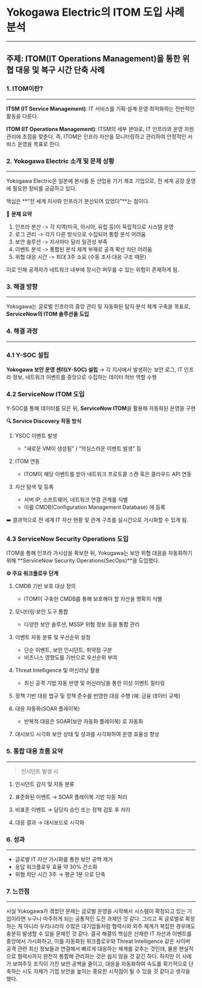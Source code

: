 # Yokogawa Electric의 ITOM 도입 사례 분석
---
## 주제: ITOM(IT Operations Management)을 통한 위협 대응 및 복구 시간 단축 사례

### 1. ITOM이란?
---

**ITSM (IT Service Management)**:
IT 서비스를 기획·설계·운영·최적화하는 전반적인 활동을 다룬다.

**ITOM (IT Operations Management)**:
ITSM의 세부 분야로, IT 인프라와 운영 자원 관리에 초점을 맞춘다.
즉, ITOM은 인프라 자산을 모니터링하고 관리하여 안정적인 서비스 운영을 목표로 한다.


### 2. Yokogawa Electric 소개 및 문제 상황
---

Yokogawa Electric은 일본에 본사를 둔 산업용 기기 제조 기업으로,
전 세계 공장 운영에 필요한 장비를 공급하고 있다.

핵심은 **“전 세계 지사와 인프라가 분산되어 있었다”**는 점이다.

📍 **문제 요약**

1. 인프라 분산 ->	각 지역(미국, 아시아, 유럽 등)이 독립적으로 시스템 운영
2. 로그 관리 ->	각기 다른 방식으로 수집되어 통합 분석 어려움
3. 보안 솔루션 -> 지사마다 달라 일관성 부족
4. 이벤트 분석	-> 통합된 분석 체계 부재로 공격 확산 차단 어려움
5. 위협 대응 시간	-> 최대 3주 소요 (수동 조사·대응 구조 때문)

이로 인해 공격자가 네트워크 내부에 장시간 머무를 수 있는 위험이 존재하게 됨.

### 3. 해결 방향
---

Yokogawa는 글로벌 인프라의 중앙 관리 및 자동화된 탐지·분석 체계 구축을 목표로, 
**ServiceNow의 ITOM 솔루션을 도입**


### 4. 해결 과정
---
### 4.1 Y-SOC 설립

**Yokogawa 보안 운영 센터(Y-SOC) 설립**
→ 각 지사에서 발생하는 보안 로그, IT 인프라 정보, 네트워크 이벤트를
중앙으로 수집하는 데이터 허브 역할 수행

### 4.2 ServiceNow ITOM 도입

Y-SOC를 통해 데이터를 모은 뒤, **ServiceNow ITOM**을 활용해 자동화된 운영을 구현

**🔍 Service Discovery 작동 방식**

1. YSOC 이벤트 발생
	- “새로운 VM이 생성됨” / “의심스러운 이벤트 발생” 등

2. ITOM 연동
	- ITOM이 해당 이벤트를 받아 네트워크 프로토콜 스캔 혹은 클라우드 API 연동

3. 자산 탐색 및 등록
	- 서버 IP, 소프트웨어, 네트워크 연결 관계를 식별
	- 이를 CMDB(Configuration Management Database) 에 등록

➡️ 결과적으로 전 세계 IT 자산 현황 및 관계 구조를 실시간으로 가시화할 수 있게 됨.

### 4.3 ServiceNow Security Operations 도입

ITOM을 통해 인프라 가시성을 확보한 뒤,
Yokogawa는 보안 위협 대응을 자동화하기 위해 
**ServiceNow Security Operations(SecOps)**을 도입했다.

**⚙️ 주요 워크플로우 단계**

1.  CMDB 기반 보호 대상 정의
	- ITOM이 구축한 CMDB를 통해 보호해야 할 자산을 명확히 식별

2. 모니터링·보안 도구 통합
	- 다양한 보안 솔루션, MSSP 위협 정보 등을 통합 관리
3. 이벤트 자동 분류 및 우선순위 설정	
	- 단순 이벤트, 보안 인시던트, 취약점 구분
    - 비즈니스 영향도를 기반으로 우선순위 부여
4. Threat Intelligence 및 머신러닝 활용	
	- 최신 공격 기법 자동 반영 및 머신러닝을 통한 이상 이벤트 필터링
5. 정책 기반 대응	법규 및 정책 준수를 반영한 대응 수행 (예: 금융 데이터 규제)
6. 대응 자동화(SOAR 플레이북)
	- 반복적 대응은 SOAR(보안 자동화 플레이북) 로 자동화
7. 대시보드 시각화	보안 상태 및 성과를 시각화하여 운영 효율성 향상

### 5. 통합 대응 흐름 요약
---

> 인시던트 발생 시

1. 인시던트 감지 및 자동 분류

2. 표준화된 이벤트 → SOAR 플레이북 기반 자동 처리

3. 비표준 이벤트 → 담당자 승인 또는 정책 검토 후 처리

4. 대응 결과 → 대시보드로 시각화

### 6. 성과
---
- 글로벌 IT 자산 가시화를 통한 보안 공백 제거
- 응답 워크플로우 효율	약 30% 간소화
- 위협 차단 시간	3주 → 평균 1분 으로 단축

### 7. 느낀점
--- 
사실 Yokogawa가 겪었던 문제는 글로벌 운영을 시작해서 시스템이 확장되고 있는 기업이라면 누구나 마주하게 되는 공통적인 도전 과제인 것 같다.
그리고 꼭 글로벌로 확장하는 게 아니라 우리나라의 수많은 대기업들처럼 협력사와 외주 체계가 복잡한 경우에도 충분히 발생할 수 있을 문제인 것 같다. 
결국 해결의 핵심은 산재한 IT 자산과 이벤트를 중앙에서 가시화하고, 이를 자동화된 워크플로우와 Threat Intelligence 같은 사이버 공격 관련 최신 정보들과 연결해서 빠르게 대응하는 체계를 갖추는 것인데, 물론 현실적으로 협력사까지 완전히 통합해 관리하는 것은 쉽지 않을 것 같긴 하다. 하지만 이 사례가 보여주듯 조직이 가진 보안 공백을 줄이고, 대응을 자동화하여 속도를 획기적으로 단축하는 시도 자체가 기업 보안을 높이는 중요한 시작점이 될 수 있을 것 같다고 생각을 했다.
